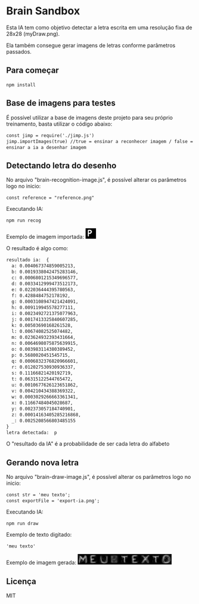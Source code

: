 #  Brain Sandbox

Esta IA tem como objetivo detectar a letra escrita em uma resolução fixa de 28x28 (myDraw.png).

Ela também consegue gerar imagens de letras conforme parâmetros passados.

## Para começar

```
npm install
```

## Base de imagens para testes
É possível utilizar a base de imagens deste projeto para seu próprio treinamento, basta utilizar o código abaixo:
```
const jimp = require('./jimp.js')
jimp.importImages(true) //true = ensinar a reconhecer imagem / false = ensinar a ia a desenhar imagem
```


## Detectando letra do desenho

No arquivo "brain-recognition-image.js", é possível alterar os parâmetros logo no inicio:
```
const reference = "reference.png"
```

Executando IA:
```
npm run recog
```

Exemplo de imagem importada:
![](reference.png?raw=true)


O resultado é algo como:
```
resultado ia:  {
  a: 0.004067374859005213,
  b: 0.0019338042475283146,
  c: 0.0006801215349696577,
  d: 0.0033412999473512173,
  e: 0.022036444395780563,
  f: 0.4288484752178192,
  g: 0.0003108947421424091,
  h: 0.009119945578277111,
  i: 0.0023492721375077963,
  j: 0.0017413325840607285,
  k: 0.00503690168261528,
  l: 0.00674082525074482,
  m: 0.023624932393431664,
  n: 0.0064698075875639915,
  o: 0.003983114380389452,
  p: 0.5680020451545715,
  q: 0.0006832376820966601,
  r: 0.012027530930936337,
  s: 0.11166821420192719,
  t: 0.06315122544765472,
  u: 0.0010677626123651862,
  v: 0.004210434388369322,
  w: 0.0003029266663361341,
  x: 0.11667484045028687,
  y: 0.002373057184740901,
  z: 0.00014163405285216868,
  _: 0.0025208566803485155
}
letra detectada:  p
```
O "resultado da IA" é a probabilidade de ser cada letra do alfabeto

## Gerando nova letra

No arquivo "brain-draw-image.js", é possível alterar os parâmetros logo no inicio:
```
const str = 'meu texto';
const exportFile = 'export-ia.png';
```

Executando IA:
```
npm run draw
```


Exemplo de texto digitado:
```
'meu texto'
```

Exemplo de imagem gerada:
![](export-ia.png?raw=true)

## Licença
MIT